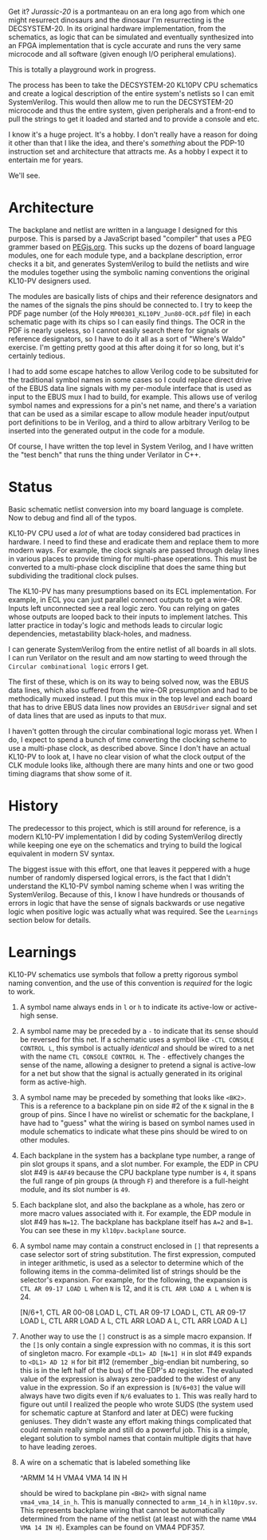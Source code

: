 Get it? *Jurassic-20* is a portmanteau on an era long ago from which
one might resurrect dinosaurs and the dinosaur I'm resurrecting is the
DECSYSTEM-20. In its original hardware implementation, from the
schematics, as logic that can be simulated and eventually synthesized
into an FPGA implementation that is cycle accurate and runs the very
same microcode and all software (given enough I/O peripheral
emulations).

This is totally a playground work in progress.

The process has been to take the DECSYSTEM-20 KL10PV CPU schematics
and create a logical description of the entire system's netlists so I
can emit SystemVerilog. This would then allow me to run the
DECSYSTEM-20 microcode and thus the entire system, given peripherals
and a front-end to pull the strings to get it loaded and started and
to provide a console and etc.

I know it's a huge project. It's a hobby. I don't really have a reason
for doing it other than that I like the idea, and there's _something_
about the PDP-10 instruction set and architecture that attracts
me. As a hobby I expect it to entertain me for years.

We'll see.


# Architecture
The backplane and netlist are written in a language I designed for
this purpose. This is parsed by a JavaScript based "compiler" that
uses a PEG grammer based on [PEGjs.org](https://pegjs.org/). This
sucks up the dozens of board language modules, one for each module
type, and a backplane description, error checks it a bit, and
generates SystemVerilog to build the netlists and wire the modules
together using the symbolic naming conventions the original KL10-PV
designers used.

The modules are basically lists of chips and their reference
designators and the names of the signals the pins should be connected
to. I try to keep the PDF page number (of the Holy
`MP00301_KL10PV_Jun80-OCR.pdf` file) in each schematic page with its
chips so I can easily find things. The OCR in the PDF is nearly
useless, so I cannot easily search there for signals or reference
designators, so I have to do it all as a sort of "Where's Waldo"
exercise. I'm getting pretty good at this after doing it for so long,
but it's certainly tedious.

I had to add some escape hatches to allow Verilog code to be
subsituted for the traditional symbol names in some cases so I could
replace direct drive of the EBUS data line signals with my per-module
interface that is used as input to the EBUS mux I had to build, for
example. This allows use of verilog symbol names and expressions for a
pin's net name, and there's a variation that can be used as a similar
escape to allow module header input/output port definitions to be in
Verilog, and a third to allow arbitrary Verilog to be inserted into
the generated output in the code for a module.

Of course, I have written the top level in System Verilog, and I have
written the "test bench" that runs the thing under Verilator in C++.


# Status
Basic schematic netlist conversion into my board language is
complete. Now to debug and find all of the typos.
  
KL10-PV CPU used a _lot_ of what are today considered bad practices in
hardware. I need to find these and eradicate them and replace them to
more modern ways. For example, the clock signals are passed through
delay lines in various places to provide timing for multi-phase
operations. This must be converted to a multi-phase clock discipline
that does the same thing but subdividing the traditional clock pulses.

The KL10-PV has many presumptions based on its ECL implementation.
For example, in ECL you can just parallel connect outputs to get a
wire-OR. Inputs left unconnected see a real logic zero. You can
relying on gates whose outputs are looped back to their inputs to
implement latches. This latter practice in today's logic and methods
leads to circular logic dependencies, metastability black-holes, and
madness.

I can generate SystemVerilog from the entire netlist of all boards in
all slots. I can run Verilator on the result and am now starting to
weed through the `Circular combinational logic` errors I get.

The first of these, which is on its way to being solved now, was the
EBUS data lines, which also suffered from the wire-OR presumption and
had to be methodically muxed instead. I put this mux in the top level
and each board that has to drive EBUS data lines now provides an
`EBUSdriver` signal and set of data lines that are used as inputs to
that mux.

I haven't gotten through the circular combinational logic morass
yet. When I do, I expect to spend a bunch of time converting the
clocking scheme to use a multi-phase clock, as described above. Since
I don't have an actual KL10-PV to look at, I have no clear vision of
what the clock output of the CLK module looks like, although there are
many hints and one or two good timing diagrams that show some of it.

# History
The predecessor to this project, which is still around for reference,
is a modern KL10-PV implementation I did by coding SystemVerilog
directly while keeping one eye on the schematics and trying to build
the logical equivalent in modern SV syntax.

The biggest issue with this effort, one that leaves it peppered with a
huge number of randomly dispersed logical errors, is the fact that I
didn't understand the KL10-PV symbol naming scheme when I was writing
the SystemVerilog. Because of this, I know I have hundreds or
thousands of errors in logic that have the sense of signals backwards
or use negative logic when positive logic was actually what was
required. See the `Learnings` section below for details.


# Learnings
KL10-PV schematics use symbols that follow a pretty rigorous symbol
naming convention, and the use of this convention is _required_ for
the logic to work.

1. A symbol name always ends in `l` or `h` to indicate its active-low
   or active-high sense.
   
1. A symbol name may be preceded by a `-` to indicate that its sense
   should be reversed for this net. If a schematic uses a symbol like
   `-CTL CONSOLE CONTROL L`, this symbol is actually _identical_ and
   should be wired to a net with the name `CTL CONSOLE CONTROL H`. The
   `-` effectively changes the sense of the name, allowing a designer
   to pretend a signal is active-low for a net but show that the
   signal is actually generated in its original form as active-high.
   
1. A symbol name may be preceded by something that looks like
   `<BK2>`. This is a reference to a backplane pin on side #2 of the
   `K` signal in the `B` group of pins. Since I have no wirelist or
   schematic for the backplane, I have had to "guess" what the wiring
   is based on symbol names used in module schematics to indicate what
   these pins should be wired to on other modules.
   
1. Each backplane in the system has a backplane type number, a range
   of pin slot groups it spans, and a slot number. For example, the
   EDP in CPU slot #49 is `4AF49` because the CPU backplane type
   number is `4`, it spans the full range of pin groups (`A` through
   `F`) and therefore is a full-height module, and its slot number is
   `49`.

1. Each backplane slot, and also the backplane as a whole, has zero or
   more macro values associated with it. For example, the EDP module
   in slot #49 has `N=12`. The backplane has backplane itself has
   `A=2` and `B=1`. You can see these in my `kl10pv.backplane` source.

1. A symbol name may contain a construct enclosed in `[]` that
   represents a case selector sort of string substitution. The first
   expression, computed in integer arithmetic, is used as a selector
   to determine which of the following items in the comma-delimited
   list of strings should be the selector's expansion. For example,
   for the following, the expansion is `CTL AR 09-17 LOAD L` when `N`
   is 12, and it is `CTL ARR LOAD A L` when `N` is 24.
   
	[N/6+1,
	  CTL AR 00-08 LOAD L,
	  CTL AR 09-17 LOAD L,
	  CTL AR 09-17 LOAD L,
	  CTL ARR LOAD A L,
	  CTL ARR LOAD A L,
	  CTL ARR LOAD A L]

1. Another way to use the `[]` construct is as a simple macro
   expansion. If the `[]`s only contain a single expression with no
   commas, it is this sort of singleton macro. For example `<DL1> AD
   [N=1] H` in slot #49 expands to `<DL1> AD 12 H` for bit #12
   (remember _big-endian bit numbering, so this is in the left half of
   the bus) of the EDP's `AD` register. The evaluated value of the
   expression is always zero-padded to the widest of any value in the
   expression. So if an expression is `[N/6+03]` the value will always
   have two digits even if `N/6` evaluates to `1`. This was really
   hard to figure out until I realized the people who wrote SUDS (the
   system used for schematic capture at Stanford and later at DEC)
   were fucking geniuses. They didn't waste any effort making things
   complicated that could remain really simple and still do a powerful
   job. This is a simple, elegant solution to symbol names that
   contain multiple digits that have to have leading zeroes.
   
1. A wire on a schematic that is labeled something like

	^ARMM 14 H <BH2>
	VMA4 VMA 14 IN H
	
   should be wired to backplane pin `<BH2>` with signal name
   `vma4_vma_14_in_h`.  This is manually connected to `armm_14_h` in
   `kl10pv.sv`. This represents backplane wiring that cannot be
   automatically determined from the name of the netlist (at least not
   with the name `VMA4 VMA 14 IN H`). Examples can be found on VMA4
   PDF357.

